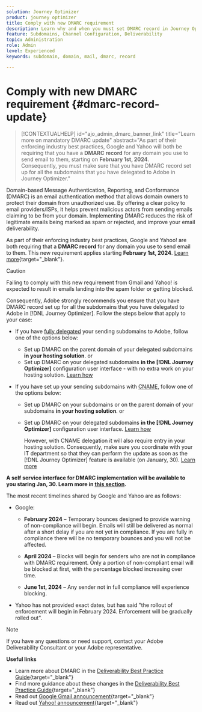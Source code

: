 ```yaml
---
solution: Journey Optimizer
product: journey optimizer
title: Comply with new DMARC requirement
description: Learn why and when you must set DMARC record in Journey Optimizer
feature: Subdomains, Channel Configuration, Deliverability
topic: Administration
role: Admin
level: Experienced
keywords: subdomain, domain, mail, dmarc, record

---
```

# Comply with new DMARC requirement {#dmarc-record-update}

>[!CONTEXTUALHELP]
>id="ajo_admin_dmarc_banner_link"
>title="Learn more on mandatory DMARC update"
>abstract="As part of their enforcing industry best practices, Google and Yahoo will both be requiring that you have a **DMARC record** for any domain you use to send email to them, starting on **February 1st, 2024**.<br>Consequently, you must make sure that you have DMARC record set up for all the subdomains that you have delegated to Adobe in Journey Optimizer."

Domain-based Message Authentication, Reporting, and Conformance (DMARC) is an email authentication method that allows domain owners to protect their domain from unauthorized use. By offering a clear policy to email providers/ISPs, it helps prevent malicious actors from sending emails claiming to be from your domain. Implementing DMARC reduces the risk of legitimate emails being marked as spam or rejected, and improve your email deliverability.


As part of their enforcing industry best practices, Google and Yahoo! are both requiring that a **DMARC record** for any domain you use to send email to them. This new requirement applies starting **February 1st, 2024**. [Learn more](https://experienceleague.adobe.com/docs/deliverability-learn/deliverability-best-practice-guide/additional-resources/guidance-around-changes-to-google-and-yahoo.html#dmarc){target="_blank"}.

>[!CAUTION]
>
>Failing to comply with this new requirement from Gmail and Yahoo! is expected to result in emails landing into the spam folder or getting blocked.

Consequently, Adobe strongly recommends you ensure that you have DMARC record set up for all the subdomains that you have delegated to Adobe in [!DNL Journey Optimizer]. Follow the steps below that apply to your case:

* If you have [fully delegated](delegate-subdomain.md#full-subdomain-delegation) your sending subdomains to Adobe, follow one of the options below:

    * Set up DMARC on the parent domain of your delegated subdomains **in your hosting solution**.
        or
    * Set up DMARC on your delegated subdomains **in the [!DNL Journey Optimizer]** configuration user interface - with no extra work on your hosting solution. [Learn how](dmarc-record.md#implement-dmarc)

* If you have set up your sending subdomains with [CNAME](delegate-subdomain.md#cname-subdomain-delegation), follow one of the options below:

    * Set up DMARC on your subdomains or on the parent domain of your subdomains **in your hosting solution**.
        or
    * Set up DMARC on your delegated subdomains **in the [!DNL Journey Optimizer]** configuration user interface. [Learn how](dmarc-record.md#implement-dmarc)
    
        However, with CNAME delegation it will also require entry in your hosting solution. Consequently, make sure you coordinate with your IT department so that they can perform the update as soon as the [!DNL Journey Optimizer] feature is available (on January, 30). [Learn more](dmarc-record.md#implement-dmarc)
    
**A self service interface for DMARC implementation will be available to you staring Jan, 30. Learn more in [this section](dmarc-record.md).**

The most recent timelines shared by Google and Yahoo are as follows:

* Google:

    * **February 2024** – Temporary bounces designed to provide warning of non-compliance will begin. Emails will still be delivered as normal after a short delay if you are not yet in compliance. If you are fully in compliance there will be no temporary bounces and you will not be affected.

    * **April 2024** – Blocks will begin for senders who are not in compliance with DMARC requirement. Only a portion of non-compliant email will be blocked at first, with the percentage blocked increasing over time.

    * **June 1st, 2024** – Any sender not in full compliance will experience blocking.

* Yahoo has not provided exact dates, but has said "the rollout of enforcement will begin in February 2024. Enforcement will be gradually rolled out".

>[!NOTE]
>
>If you have any questions or need support, contact your Adobe Deliverability Consultant or your Adobe representative.

**Useful links**

* Learn more about DMARC in the [Deliverability Best Practice Guide](https://experienceleague.adobe.com/docs/deliverability-learn/deliverability-best-practice-guide/additional-resources/technotes/implement-dmarc.html#about){target="_blank"}
* Find more guidance about these changes in the [Deliverability Best Practice Guide](https://experienceleague.adobe.com/docs/deliverability-learn/deliverability-best-practice-guide/additional-resources/guidance-around-changes-to-google-and-yahoo.html){target="_blank"}
* Read out [Google Gmail announcement](https://blog.google/products/gmail/gmail-security-authentication-spam-protection/){target="_blank"}
* Read out [Yahoo! announcement](https://blog.postmaster.yahooinc.com/post/730172167494483968/more-secure-less-spam){target="_blank"}

